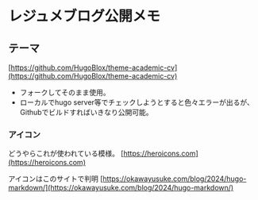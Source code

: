 # レジュメブログ公開メモ

## テーマ

[https://github.com/HugoBlox/theme-academic-cv](https://github.com/HugoBlox/theme-academic-cv)

- フォークしてそのまま使用。
- ローカルでhugo server等でチェックしようとすると色々エラーが出るが、Githubでビルドすればいきなり公開可能。

### アイコン

どうやらこれが使われている模様。
[https://heroicons.com](https://heroicons.com)

アイコンはこのサイトで判明
[https://okawayusuke.com/blog/2024/hugo-markdown/](https://okawayusuke.com/blog/2024/hugo-markdown/)